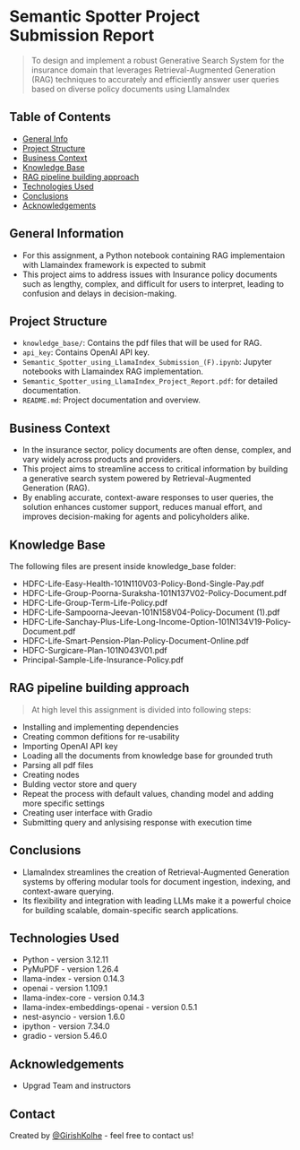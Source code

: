 # Semantic Spotter Project Submission Report 
> To design and implement a robust Generative Search System for the insurance domain that leverages Retrieval-Augmented Generation (RAG) techniques to accurately and efficiently answer user queries based on diverse policy documents using LlamaIndex

## Table of Contents
* [General Info](#general-information)
* [Project Structure](#project-structure)
* [Business Context](#business-context)
* [Knowledge Base](#knowledge-base)
* [RAG pipeline building approach](#rag-pipeline-building-approach)
* [Technologies Used](#technologies-used)
* [Conclusions](#conclusions)
* [Acknowledgements](#acknowledgements)

## General Information
- For this assignment, a Python notebook containing RAG implementaion with Llamaindex framework is expected to submit
- This project aims to address issues with Insurance policy documents such as lengthy, complex, and difficult for users to interpret, leading to confusion and delays in decision-making.

## Project Structure
- `knowledge_base/`: Contains the pdf files that will be used for RAG.
- `api_key`: Contains OpenAI API key.
- `Semantic_Spotter_using_LlamaIndex_Submission_(F).ipynb`: Jupyter notebooks with Llamaindex RAG implementation.
- `Semantic_Spotter_using_LlamaIndex_Project_Report.pdf`: for detailed documentation.
- `README.md`: Project documentation and overview.

## Business Context
- In the insurance sector, policy documents are often dense, complex, and vary widely across products and providers.  
- This project aims to streamline access to critical information by building a generative search system powered by Retrieval-Augmented Generation (RAG). 
- By enabling accurate, context-aware responses to user queries, the solution enhances customer support, reduces manual effort, and improves decision-making for agents and policyholders alike.

## Knowledge Base
The following files are present inside knowledge_base folder:
- HDFC-Life-Easy-Health-101N110V03-Policy-Bond-Single-Pay.pdf
- HDFC-Life-Group-Poorna-Suraksha-101N137V02-Policy-Document.pdf
- HDFC-Life-Group-Term-Life-Policy.pdf
- HDFC-Life-Sampoorna-Jeevan-101N158V04-Policy-Document (1).pdf
- HDFC-Life-Sanchay-Plus-Life-Long-Income-Option-101N134V19-Policy-Document.pdf
- HDFC-Life-Smart-Pension-Plan-Policy-Document-Online.pdf
- HDFC-Surgicare-Plan-101N043V01.pdf
- Principal-Sample-Life-Insurance-Policy.pdf

## RAG pipeline building approach
> At high level this assignment is divided into following steps:
- Installing and implementing dependencies
- Creating common defitions for re-usability 
- Importing OpenAI API key 
- Loading all the documents from knowledge base for grounded truth
- Parsing all pdf files
- Creating nodes
- Bulding vector store and query
- Repeat the process with default values, chanding model and adding more specific settings
- Creating user interface with Gradio
- Submitting query and anlysising response with execution time

## Conclusions
- LlamaIndex streamlines the creation of Retrieval-Augmented Generation systems by offering modular tools for document ingestion, indexing, and context-aware querying. 
- Its flexibility and integration with leading LLMs make it a powerful choice for building scalable, domain-specific search applications.


## Technologies Used
- Python - version 3.12.11
- PyMuPDF - version 1.26.4
- llama-index - version 0.14.3
- openai - version 1.109.1
- llama-index-core - version 0.14.3
- llama-index-embeddings-openai - version 0.5.1
- nest-asyncio - version 1.6.0
- ipython - version 7.34.0
- gradio - version 5.46.0
                           
## Acknowledgements
- Upgrad Team and instructors

## Contact
Created by [@GirishKolhe](https://github.com/GirishKolhe) - feel free to contact us!
